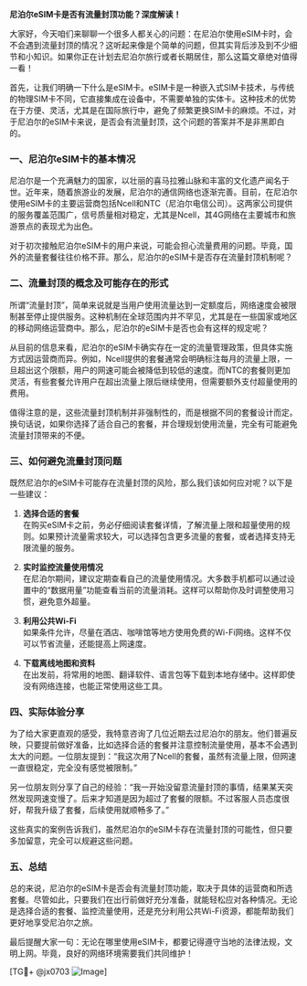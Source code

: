 **尼泊尔eSIM卡是否有流量封顶功能？深度解读！**

大家好，今天咱们来聊聊一个很多人都关心的问题：在尼泊尔使用eSIM卡时，会不会遇到流量封顶的情况？这听起来像是个简单的问题，但其实背后涉及到不少细节和小知识。如果你正在计划去尼泊尔旅行或者长期居住，那么这篇文章绝对值得一看！

首先，让我们明确一下什么是eSIM卡。eSIM卡是一种嵌入式SIM卡技术，与传统的物理SIM卡不同，它直接集成在设备中，不需要单独的实体卡。这种技术的优势在于方便、灵活，尤其是在国际旅行中，避免了频繁更换SIM卡的麻烦。不过，对于尼泊尔的eSIM卡来说，是否会有流量封顶，这个问题的答案并不是非黑即白的。

### 一、尼泊尔eSIM卡的基本情况

尼泊尔是一个充满魅力的国家，以壮丽的喜马拉雅山脉和丰富的文化遗产闻名于世。近年来，随着旅游业的发展，尼泊尔的通信网络也逐渐完善。目前，在尼泊尔使用eSIM卡的主要运营商包括Ncell和NTC（尼泊尔电信公司）。这两家公司提供的服务覆盖范围广，信号质量相对稳定，尤其是Ncell，其4G网络在主要城市和旅游景点的表现尤为出色。

对于初次接触尼泊尔eSIM卡的用户来说，可能会担心流量费用的问题。毕竟，国外的流量套餐往往价格不菲。那么，尼泊尔的eSIM卡是否存在流量封顶机制呢？

### 二、流量封顶的概念及可能存在的形式

所谓“流量封顶”，简单来说就是当用户使用流量达到一定额度后，网络速度会被限制甚至停止提供服务。这种机制在全球范围内并不罕见，尤其是在一些国家或地区的移动网络运营商中。那么，尼泊尔的eSIM卡是否也会有这样的规定呢？

从目前的信息来看，尼泊尔的eSIM卡确实存在一定的流量管理政策，但具体实施方式因运营商而异。例如，Ncell提供的套餐通常会明确标注每月的流量上限，一旦超出这个限额，用户的网速可能会被降低到较低的速度。而NTC的套餐则更加灵活，有些套餐允许用户在超出流量上限后继续使用，但需要额外支付超量使用的费用。

值得注意的是，这些流量封顶机制并非强制性的，而是根据不同的套餐设计而定。换句话说，如果你选择了适合自己的套餐，并合理规划使用流量，完全有可能避免流量封顶带来的不便。

### 三、如何避免流量封顶问题

既然尼泊尔的eSIM卡可能存在流量封顶的风险，那么我们该如何应对呢？以下是一些建议：

1. **选择合适的套餐**  
   在购买eSIM卡之前，务必仔细阅读套餐详情，了解流量上限和超量使用的规则。如果预计流量需求较大，可以选择包含更多流量的套餐，或者选择支持无限流量的服务。

2. **实时监控流量使用情况**  
   在尼泊尔期间，建议定期查看自己的流量使用情况。大多数手机都可以通过设置中的“数据用量”功能查看当前的流量消耗。这样可以帮助你及时调整使用习惯，避免意外超量。

3. **利用公共Wi-Fi**  
   如果条件允许，尽量在酒店、咖啡馆等地方使用免费的Wi-Fi网络。这样不仅可以节省流量，还能提高上网速度。

4. **下载离线地图和资料**  
   在出发前，将常用的地图、翻译软件、语言包等下载到本地存储中。这样即使没有网络连接，也能正常使用这些工具。

### 四、实际体验分享

为了给大家更直观的感受，我特意咨询了几位近期去过尼泊尔的朋友。他们普遍反映，只要提前做好准备，比如选择合适的套餐并注意控制流量使用，基本不会遇到太大的问题。一位朋友提到：“我这次用了Ncell的套餐，虽然有流量上限，但网速一直很稳定，完全没有感觉被限制。”

另一位朋友则分享了自己的经验：“我一开始没留意流量封顶的事情，结果某天突然发现网速变慢了。后来才知道是因为超过了套餐的限额。不过客服人员态度很好，帮我升级了套餐，后续使用就顺畅多了。”

这些真实的案例告诉我们，虽然尼泊尔的eSIM卡存在流量封顶的可能性，但只要多加留意，完全可以规避这些问题。

### 五、总结

总的来说，尼泊尔的eSIM卡是否会有流量封顶功能，取决于具体的运营商和所选套餐。尽管如此，只要我们在出行前做好充分准备，就能轻松应对各种情况。无论是选择合适的套餐、监控流量使用，还是充分利用公共Wi-Fi资源，都能帮助我们更好地享受尼泊尔之旅。

最后提醒大家一句：无论在哪里使用eSIM卡，都要记得遵守当地的法律法规，文明上网。毕竟，良好的网络环境需要我们共同维护！

[TG💪+ @jx0703 ![Image](https://github.com/user-attachments/assets/dbca1d08-cadb-493c-b0ec-ad6f7a83f270)]